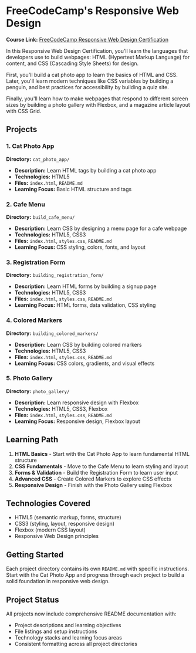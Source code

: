 # FreeCodeCamp's Responsive Web Design

**Course Link:** [FreeCodeCamp Responsive Web Design Certification](https://www.freecodecamp.org/learn/2022/responsive-web-design/)

In this Responsive Web Design Certification, you'll learn the languages that developers use to build webpages: HTML (Hypertext Markup Language) for content, and CSS (Cascading Style Sheets) for design.

First, you'll build a cat photo app to learn the basics of HTML and CSS. Later, you'll learn modern techniques like CSS variables by building a penguin, and best practices for accessibility by building a quiz site.

Finally, you'll learn how to make webpages that respond to different screen sizes by building a photo gallery with Flexbox, and a magazine article layout with CSS Grid.

## Projects

### 1. Cat Photo App
**Directory:** `cat_photo_app/`
- **Description:** Learn HTML tags by building a cat photo app
- **Technologies:** HTML5
- **Files:** `index.html`, `README.md`
- **Learning Focus:** Basic HTML structure and tags

### 2. Cafe Menu
**Directory:** `build_cafe_menu/`
- **Description:** Learn CSS by designing a menu page for a cafe webpage
- **Technologies:** HTML5, CSS3
- **Files:** `index.html`, `styles.css`, `README.md`
- **Learning Focus:** CSS styling, colors, fonts, and layout

### 3. Registration Form
**Directory:** `building_registration_form/`
- **Description:** Learn HTML forms by building a signup page
- **Technologies:** HTML5, CSS3
- **Files:** `index.html`, `styles.css`, `README.md`
- **Learning Focus:** HTML forms, data validation, CSS styling

### 4. Colored Markers
**Directory:** `building_colored_markers/`
- **Description:** Learn CSS by building colored markers
- **Technologies:** HTML5, CSS3
- **Files:** `index.html`, `styles.css`, `README.md`
- **Learning Focus:** CSS colors, gradients, and visual effects

### 5. Photo Gallery
**Directory:** `photo_gallery/`
- **Description:** Learn responsive design with Flexbox
- **Technologies:** HTML5, CSS3, Flexbox
- **Files:** `index.html`, `styles.css`, `README.md`
- **Learning Focus:** Responsive design, Flexbox layout

## Learning Path

1. **HTML Basics** - Start with the Cat Photo App to learn fundamental HTML structure
2. **CSS Fundamentals** - Move to the Cafe Menu to learn styling and layout
3. **Forms & Validation** - Build the Registration Form to learn user input
4. **Advanced CSS** - Create Colored Markers to explore CSS effects
5. **Responsive Design** - Finish with the Photo Gallery using Flexbox

## Technologies Covered
- HTML5 (semantic markup, forms, structure)
- CSS3 (styling, layout, responsive design)
- Flexbox (modern CSS layout)
- Responsive Web Design principles

## Getting Started
Each project directory contains its own `README.md` with specific instructions. Start with the Cat Photo App and progress through each project to build a solid foundation in responsive web design.

## Project Status
All projects now include comprehensive README documentation with:
- Project descriptions and learning objectives
- File listings and setup instructions
- Technology stacks and learning focus areas
- Consistent formatting across all project directories

